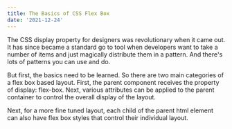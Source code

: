 ```yaml
---
title: The Basics of CSS Flex Box
date: '2021-12-24'
---
```


The CSS display property for designers was revolutionary when it came out. It has since became a standard go to tool when developers want to take a number of items and just magically distribute them in a pattern. And there's lots of patterns you can use and do.

But first, the basics need to be learned. So there are two main categories of a flex box based layout. First, the parent component receives the property of display: flex-box. Next, various attributes can be applied to the parent container to control the overall display of the layout. 

Next, for a more fine tuned layout, each child of the parent html element can also have flex box styles that control their individual layout.

